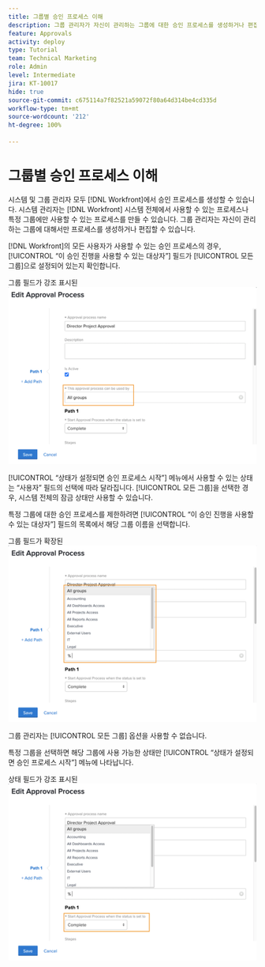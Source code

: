 ```yaml
---
title: 그룹별 승인 프로세스 이해
description: 그룹 관리자가 자신이 관리하는 그룹에 대한 승인 프로세스를 생성하거나 편집할 수 있는 방법에 대해 알아봅니다.
feature: Approvals
activity: deploy
type: Tutorial
team: Technical Marketing
role: Admin
level: Intermediate
jira: KT-10017
hide: true
source-git-commit: c675114a7f82521a59072f80a64d314be4cd335d
workflow-type: tm+mt
source-wordcount: '212'
ht-degree: 100%

---
```


# 그룹별 승인 프로세스 이해

시스템 및 그룹 관리자 모두 [!DNL Workfront]에서 승인 프로세스를 생성할 수 있습니다. 시스템 관리자는 [!DNL Workfront] 시스템 전체에서 사용할 수 있는 프로세스나 특정 그룹에만 사용할 수 있는 프로세스를 만들 수 있습니다. 그룹 관리자는 자신이 관리하는 그룹에 대해서만 프로세스를 생성하거나 편집할 수 있습니다.

[!DNL Workfront]의 모든 사용자가 사용할 수 있는 승인 프로세스의 경우, [!UICONTROL “이 승인 진행을 사용할 수 있는 대상자”] 필드가 [!UICONTROL 모든 그룹]으로 설정되어 있는지 확인합니다.

그룹 필드가 강조 표시된 ![[!UICONTROL 승인 프로세스 편집] 창](assets/admin-fund-approval-processes-1.png)

[!UICONTROL “상태가 설정되면 승인 프로세스 시작”] 메뉴에서 사용할 수 있는 상태는 “사용자” 필드의 선택에 따라 달라집니다. [!UICONTROL 모든 그룹]을 선택한 경우, 시스템 전체의 잠금 상태만 사용할 수 있습니다.

특정 그룹에 대한 승인 프로세스를 제한하려면 [!UICONTROL “이 승인 진행을 사용할 수 있는 대상자”] 필드의 목록에서 해당 그룹 이름을 선택합니다.

그룹 필드가 확장된 ![[!UICONTROL 승인 프로세스 편집] 창](assets/admin-fund-approval-processes-2.png)

그룹 관리자는 [!UICONTROL 모든 그룹] 옵션을 사용할 수 없습니다.

특정 그룹을 선택하면 해당 그룹에 사용 가능한 상태만 [!UICONTROL “상태가 설정되면 승인 프로세스 시작”] 메뉴에 나타납니다.

상태 필드가 강조 표시된 ![[!UICONTROL 승인 프로세스 편집] 창](assets/admin-fund-approval-processes-3.png)

